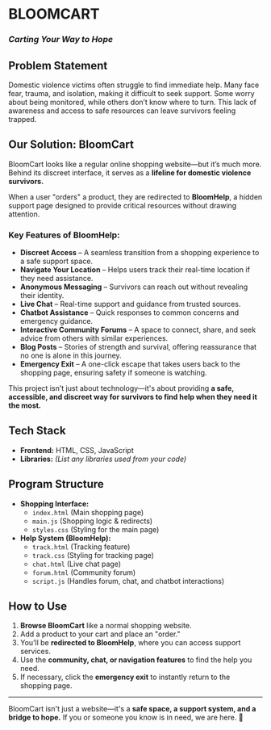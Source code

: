 # **BLOOMCART**  
### *Carting Your Way to Hope*  

## **Problem Statement**  
Domestic violence victims often struggle to find immediate help. Many face fear, trauma, and isolation, making it difficult to seek support. Some worry about being monitored, while others don’t know where to turn. This lack of awareness and access to safe resources can leave survivors feeling trapped.  

## **Our Solution: BloomCart**  
BloomCart looks like a regular online shopping website—but it’s much more. Behind its discreet interface, it serves as a **lifeline for domestic violence survivors.**  

When a user "orders" a product, they are redirected to **BloomHelp**, a hidden support page designed to provide critical resources without drawing attention.  

### **Key Features of BloomHelp:**  
- **Discreet Access** – A seamless transition from a shopping experience to a safe support space.  
- **Navigate Your Location** – Helps users track their real-time location if they need assistance.  
- **Anonymous Messaging** – Survivors can reach out without revealing their identity.  
- **Live Chat** – Real-time support and guidance from trusted sources.  
- **Chatbot Assistance** – Quick responses to common concerns and emergency guidance.  
- **Interactive Community Forums** – A space to connect, share, and seek advice from others with similar experiences.  
- **Blog Posts** – Stories of strength and survival, offering reassurance that no one is alone in this journey.  
- **Emergency Exit** – A one-click escape that takes users back to the shopping page, ensuring safety if someone is watching.  

This project isn't just about technology—it's about providing **a safe, accessible, and discreet way for survivors to find help when they need it the most.**  

## **Tech Stack**  
- **Frontend:** HTML, CSS, JavaScript  
- **Libraries:** *(List any libraries used from your code)*  

## **Program Structure**  
- **Shopping Interface:**  
  - `index.html` (Main shopping page)  
  - `main.js` (Shopping logic & redirects)  
  - `styles.css` (Styling for the main page)  
- **Help System (BloomHelp):**  
  - `track.html` (Tracking feature)  
  - `track.css` (Styling for tracking page)  
  - `chat.html` (Live chat page)  
  - `forum.html` (Community forum)  
  - `script.js` (Handles forum, chat, and chatbot interactions)  

## **How to Use**  
1. **Browse BloomCart** like a normal shopping website.  
2. Add a product to your cart and place an "order."  
3. You’ll be **redirected to BloomHelp**, where you can access support services.  
4. Use the **community, chat, or navigation features** to find the help you need.  
5. If necessary, click the **emergency exit** to instantly return to the shopping page.  

---

BloomCart isn't just a website—it's a **safe space, a support system, and a bridge to hope.** If you or someone you know is in need, we are here. 💙

